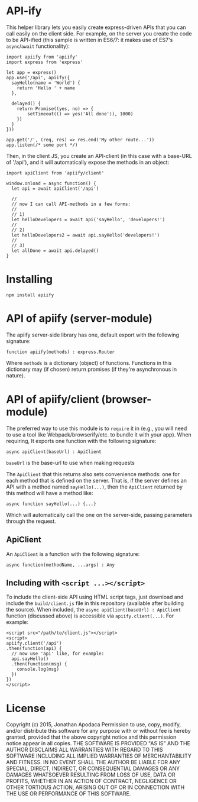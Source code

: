 API-ify
=======

This helper library lets you easily create express-driven APIs that you can call easily on the client side.  For example, on the server you create the code to be API-ified (this sample is written in ES6/7: it makes use of ES7's `async`/`await` functionality):

```
import apiify from 'apiify'
import express from 'express'

let app = express()
app.use('/api', apiify({
  sayHello(name = 'World') {
    return 'Hello ' + name
  },

  delayed() {
    return Promise((yes, no) => {
        setTimeout(() => yes('All done')), 1000)
    })
  }
}))

app.get('/', (req, res) => res.end('My other route...'))
app.listen(/* some port */)
```

Then, in the client JS, you create an API-client (in this case with a base-URL of '/api'), and it will automatically expose the methods in an object:

```
import apiClient from 'apiify/client'

window.onload = async function() {
  let api = await apiClient('/api')

  //
  // now I can call API-methods in a few forms:
  //
  // 1)
  let helloDevelopers = await api('sayHello', 'developers!')
  //
  // 2)
  let helloDevelopers2 = await api.sayHello('developers!')
  //
  // 3)
  let allDone = await api.delayed()
}
```

Installing
==========

```
npm install apiify
```

API of apiify (server-module)
=============================

The apiify server-side library has one, default export with the following signature:

```
function apiify(methods) : express.Router
```

Where `methods` is a dictionary (object) of functions.  Functions in this dictionary may (if chosen) return promises (if they're asynchronous in nature).

API of apiify/client (browser-module)
=====================================

The preferred way to use this module is to `require` it in (e.g., you will need to use a tool like Webpack/browserify/etc. to bundle it with your app).  When requiring, It exports one function with the following signature:

```
async apiClient(baseUrl) : ApiClient
```

`baseUrl` is the base-url to use when making requests

The `ApiClient` that this returns also sets convenience methods: one for each method that is defined on the server.  That is, if the server defines an API with a method named `sayHello(...)`, then the `ApiClient` returned by this method will have a method like:

```
async function sayHello(...) {...}
```

Which will automatically call the one on the server-side, passing parameters through the request.

## ApiClient

An `ApiClient` is a function with the following signature:

```
async function(methodName, ...args) : Any
```

## Including with `<script ...></script>`

To include the client-side API using HTML script tags, just download and include the `build/client.js` file in this repository (available after building the source).  When included, the `async apiClient(baseUrl) : ApiClient` function (discussed above) is accessible via `apiify.client(...)`.  For example:

```
<script src="/path/to/client.js"></script>
<script>
apiify.client('/api')
.then(function(api) {
  // now use 'api' like, for example:
  api.sayHello()
  .then(function(msg) {
    console.log(msg)
  })
})
</script>
```

License
=======

Copyright (c) 2015, Jonathan Apodaca
Permission to use, copy, modify, and/or distribute this software for any purpose with or without fee is hereby granted, provided that the above copyright notice and this permission notice appear in all copies.
THE SOFTWARE IS PROVIDED "AS IS" AND THE AUTHOR DISCLAIMS ALL WARRANTIES WITH REGARD TO THIS SOFTWARE INCLUDING ALL IMPLIED WARRANTIES OF MERCHANTABILITY AND FITNESS. IN NO EVENT SHALL THE AUTHOR BE LIABLE FOR ANY SPECIAL, DIRECT, INDIRECT, OR CONSEQUENTIAL DAMAGES OR ANY DAMAGES WHATSOEVER RESULTING FROM LOSS OF USE, DATA OR PROFITS, WHETHER IN AN ACTION OF CONTRACT, NEGLIGENCE OR OTHER TORTIOUS ACTION, ARISING OUT OF OR IN CONNECTION WITH THE USE OR PERFORMANCE OF THIS SOFTWARE.
